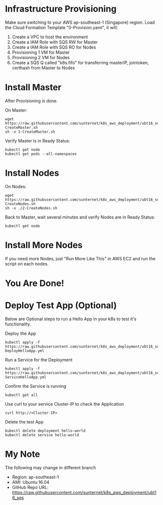 # Infrastructure Provisioning
Make sure switching to your AWS ap-southeast-1 (Singapore) region. Load the Cloud Formation Template "0-Provision.yaml", it will:
1. Create a VPC to host the environment
2. Create a IAM Role with SQS RW for Master
3. Create a IAM Role with SQS RO for Nodes
4. Provisioning 1 VM for Master
5. Provisioning 2 VM for Nodes
6. Create a SQS Q called "k8s.fifo" for transferring masterIP, jointoken, certhash from Master to Nodes

# Install Master
After Provisioning is done.

On Master:
```
wget https://raw.githubusercontent.com/sunternet/k8s_aws_deployment/ubt16_sqs/1-CreateMaster.sh
sh -x 1-CreateMaster.sh
```
Verify Master is in Ready Status:
```
kubectl get node
kubectl get pods --all-namespaces
```
# Install Nodes
On Nodes:
```
wget https://raw.githubusercontent.com/sunternet/k8s_aws_deployment/ubt16_sqs/2-CreateNodes.sh
sh -x ./2-CreateNodes.sh
```
Back to Master, wait several minutes and verify Nodes are in Ready Status:
```
kubectl get node
```

# Install More Nodes
If you need more Nodes, just "Run More Like This" in AWS EC2 and run the script on each nodes.

# You Are Done!

# Deploy Test App (Optional)
Below are Optional steps to run a Hello App in your k8s to test it's functionality.

Deploy the App
```
kubectl apply -f https://raw.githubusercontent.com/sunternet/k8s_aws_deployment/ubt16_sqs/3-DeployHelloApp.yml
```
Run a Service for the Deployment
```
kubectl apply -f https://raw.githubusercontent.com/sunternet/k8s_aws_deployment/ubt16_sqs/4-ServiceHelloApp.yml
```
Confirm the Service is running
```
kubectl get all
```
Use curl to your service Cluster-IP to check the Application
```
curl http://<Cluster-IP>
```
Delete the test App
```
kubectl delete deployment hello-world
kubectl delete service hello-world
```
# My Note
 The following may change in different branch
 - Region: ap-southeast-1
 -  AMI: Ubuntu 16.04
 -  GitHub Repo URL: https://raw.githubusercontent.com/sunternet/k8s_aws_deployment/ubt16_sqs